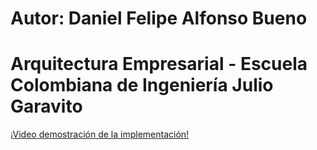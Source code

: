 # Autor: Daniel Felipe Alfonso Bueno 
# Arquitectura Empresarial - Escuela Colombiana de Ingeniería Julio Garavito

[¡Video demostración de la implementación!](https://www.youtube.com/watch?v=zKDqxFO_AH0&t=18s)
